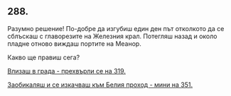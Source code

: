 ## 288.

Разумно решение! По-добре да изгубиш един ден път отколкото да
се сблъскаш с главорезите на Железния крал. Потегляш назад и около
пладне отново виждаш портите на Меанор.

Какво ще правиш сега?

[Влизаш в града - прехвърли се на 319.](./319)

[Заобикаляш и се изкачваш към Белия проход - мини на З51.](./351)
